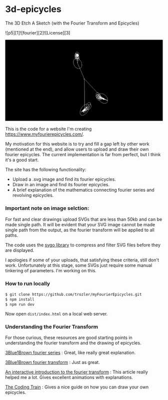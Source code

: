 # 3d-epicycles
The 3D Etch A Sketch (with the Fourier Transform and Epicycles)

![p5][1]![fourier][2]![License][3]

![](img/example.gif)

This is the code for a website I'm creating https://www.myfourierepicycles.com/.

My motivation for this website is to try and fill a gap left by other work (mentioned at the end), and allow users to upload and draw their own fourier epicycles. The current implementation is far from perfect, but I think it's a good start.

The site has the following functionality:

- Upload a .svg image and find its fourier epicycles.
- Draw in an image and find its fourier epicycles.
- A brief explanation of the mathematics connecting fourier series and revolving epicycles.

### Important note on image selction:

For fast and clear drawings upload SVGs that are less than 50kb and can be made single path. It will be evident that your SVG image cannot be made single path from the output, as the fourier transform will be applied to all paths.

The code uses the [svgo library](https://github.com/svg/svgo) to compress and filter SVG files before they are displayed.

I apologies if some of your uploads, that satisfying these criteria, still don't work. Unfortunately at this stage, some SVGs just require some manual tinkering of parameters. I'm working on this.

### How to run locally

```
$ git clone https://github.com/trozler/myFourierEpicycles.git
$ npm install
$ npm run dev
```

Now open `dist/index.html` on a local web server.

### Understanding the Fourier Transform

For those curious, these resources are good starting points in understanding the fourier transform and the drawing of epicycles.

[3Blue1Brown fourier series](https://www.youtube.com/watch?v=r6sGWTCMz2k) : Great, like really great explanation.

[3Blue1Brown fourier transform](https://www.youtube.com/watch?v=spUNpyF58BY) : Just as great.

[An interactive introduction to the fourier transform](http://www.jezzamon.com/fourier/index.html) :
This article really helped me a lot. Gives excellent animations with explanations.

[The Coding Train](https://www.youtube.com/watch?v=MY4luNgGfms) : Gives a nice guide on how you can draw your own epicycles.
